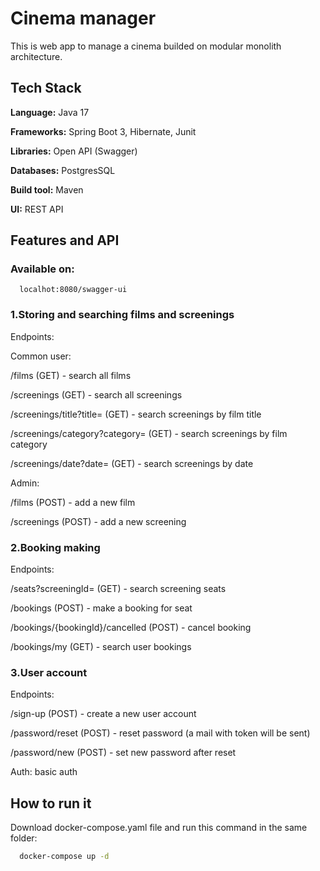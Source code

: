 
# Cinema manager

This is web app to manage a cinema builded on modular monolith architecture.




## Tech Stack

**Language:** Java 17

**Frameworks:** Spring Boot 3, Hibernate, Junit

**Libraries:** Open API (Swagger)

**Databases:** PostgresSQL

**Build tool:** Maven

**UI:** REST API


## Features and API

### Available on:
```http
  localhot:8080/swagger-ui
```

### 1.Storing and searching films and screenings

Endpoints:

Common user:

/films (GET) - search all films

/screenings (GET) - search all screenings

/screenings/title?title= (GET) - search screenings by film title

/screenings/category?category= (GET) - search screenings by film category

/screenings/date?date= (GET) - search screenings by date

Admin:

/films (POST) - add a new film

/screenings (POST) - add a new screening

### 2.Booking making

Endpoints:

/seats?screeningId= (GET) - search screening seats

/bookings (POST) - make a booking for seat

/bookings/{bookingId}/cancelled (POST) - cancel booking

/bookings/my (GET) - search user bookings

### 3.User account

Endpoints:

/sign-up (POST) - create a new user account

/password/reset (POST) - reset password (a mail with token will be sent)

/password/new (POST) - set new password after reset

Auth: basic auth

## How to run it

Download docker-compose.yaml file and run this command in the same folder:

```bash
  docker-compose up -d
```
    